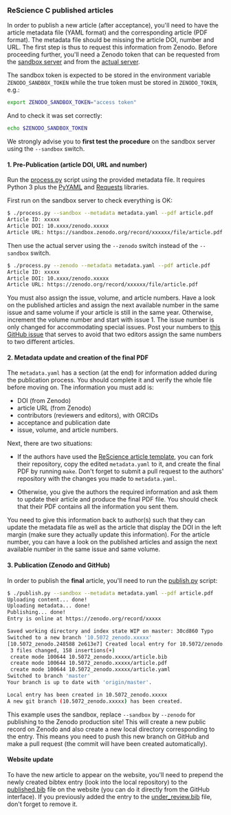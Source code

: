 ### ReScience C published articles

In order to publish a new article (after acceptance), you'll need to have the
article metadata file (YAML format) and the corresponding article (PDF
format). The metadata file should be missing the article DOI, number and
URL. The first step is thus to request this information from Zenodo. Before
proceeding further, you'll need a Zenodo token that can be requested from the
[sandbox
server](https://sandbox.zenodo.org/account/settings/applications/tokens/new/)
and from the [actual
server](https://zenodo.org/account/settings/applications/tokens/new/).

The sandbox token is expected to be stored in the environment variable
`ZENODO_SANDBOX_TOKEN` while the true token must be stored in `ZENODO_TOKEN`, e.g.:
```bash
export ZENODO_SANDBOX_TOKEN="access token"
```
And to check it was set correctly:
```bash
echo $ZENODO_SANDBOX_TOKEN
```
We strongly advise you to **first test the procedure** on the sandbox server
using the `--sandbox` switch.


#### 1. Pre-Publication (article DOI, URL and number)

Run the [process.py](process.py) script using the provided metadata
file. It requires Python 3 plus the [PyYAML](https://pyyaml.org/) and [Requests](https://requests.kennethreitz.org/) libraries.

First run on the sandbox server to check everything is OK:

```bash
$ ./process.py --sandbox --metadata metadata.yaml --pdf article.pdf
Article ID: xxxxx
Article DOI: 10.xxxx/zenodo.xxxxx
Article URL: https://sandbox.zenodo.org/record/xxxxxx/file/article.pdf
```

Then use the actual server using the `--zenodo` switch instead of the
`--sandbox` switch.

```bash
$ ./process.py --zenodo --metadata metadata.yaml --pdf article.pdf
Article ID: xxxxx
Article DOI: 10.xxxx/zenodo.xxxxx
Article URL: https://zenodo.org/record/xxxxxx/file/article.pdf
```

You must also assign the issue, volume, and article numbers. Have a
look on the published articles and assign the next available number in
the same issue and same volume if your article is still in the same
year.  Otherwise, increment the volume number and start with
issue 1. The issue number is only changed for accommodating special issues.
Post your numbers to [this GitHub issue](https://github.com/ReScience/ReScience/issues/48)
that serves to avoid that two editors assign the same numbers to two
different articles.


#### 2. Metadata update and creation of the final PDF

The `metadata.yaml` has a section (at the end) for information added during
the publication process. You should complete it and verify the whole file
before moving on. The information you must add is:
  - DOI (from Zenodo)
  - article URL (from Zenodo)
  - contributors (reviewers and editors), with ORCIDs
  - acceptance and publication date
  - issue, volume, and article numbers.

Next, there are two situations:

 - If the authors have used the [ReScience article template](http://github.com/rescience/template),
   you can fork their repository, copy the edited `metadata.yaml` to it, and create
   the final PDF by running `make`. Don't forget to submit a pull request to the
   authors' repository with the changes you made to `metadata.yaml`.

 - Otherwise, you give the authors the required information and
   ask them to update their article and produce the final PDF file. You should
   check that their PDF contains all the information you sent them.

You need to give this information back to author(s) such that they can update
the metadata file as well as the article that display the DOI in the left
margin (make sure they actually update this information). For the article
number, you can have a look on the published articles and assign the next
available number in the same issue and same volume.


#### 3. Publication (Zenodo and GitHub)

In order to publish the **final** article, you'll need to run the
[publish.py](publish.py) script:

```bash
$ ./publish.py --sandbox --metadata metadata.yaml --pdf article.pdf
Uploading content... done!
Uploading metadata... done!
Publishing... done!
Entry is online at https://zenodo.org/record/xxxxx

Saved working directory and index state WIP on master: 30cd860 Typo
Switched to a new branch '10.5072_zenodo.xxxxx'
[10.5072_zenodo.248588 2e613e7] Created local entry for 10.5072/zenodo.xxxxx
 3 files changed, 158 insertions(+)
 create mode 100644 10.5072_zenodo.xxxxx/article.bib
 create mode 100644 10.5072_zenodo.xxxxx/article.pdf
 create mode 100644 10.5072_zenodo.xxxxx/article.yaml
Switched to branch 'master'
Your branch is up to date with 'origin/master'.

Local entry has been created in 10.5072_zenodo.xxxxx
A new git branch (10.5072_zenodo.xxxxx) has been created.
```

This example uses the sandbox, replace `--sandbox` by `--zenodo` for
publishing to the Zenodo production site! This will create a new
public record on Zenodo and also create a new local directory
corresponding to the entry. This means you need to push this new
branch on GitHub and make a pull request (the commit will have been
created automatically).


#### Website update

To have the new article to appear on the website, you'll need to prepend the
newly created bibtex entry (look into the local repository) to the
[published.bib](https://github.com/ReScience/rescience.github.io/blob/sources/_bibliography/published.bib)
file on the website (you can do it directly from the GitHub interface). If you
previously added the entry to the
[under_review.bib](https://github.com/ReScience/rescience.github.io/blob/sources/_bibliography/under-review.bib)
file, don't forget to remove it.
